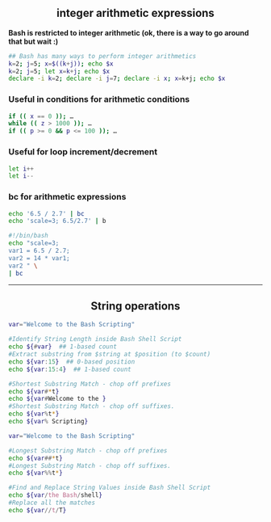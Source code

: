 <h2 align="center">integer arithmetic expressions</h2>


<b>Bash is restricted to integer arithmetic (ok, there is a way to go around that but wait :)</b>


```bash
## Bash has many ways to perform integer arithmetics 
k=2; j=5; x=$((k+j)); echo $x
k=2; j=5; let x=k+j; echo $x
declare -i k=2; declare -i j=7; declare -i x; x=k+j; echo $x
```

<h3><b>Useful in conditions for arithmetic conditions</b></h3>

```bash
if (( x == 0 )); …
while (( z > 1000 )); …
if (( p >= 0 && p <= 100 )); …
```

<h3><b>Useful for loop increment/decrement</b></h3>

```bash
let i++
let i--
```

<h3><b>bc for arithmetic expressions</b></h3>

```bash
echo '6.5 / 2.7' | bc
echo 'scale=3; 6.5/2.7' | b
```

```bash
#!/bin/bash
echo "scale=3;
var1 = 6.5 / 2.7;
var2 = 14 * var1;
var2 " \
| bc
```

<hr>

<h2 align="center">String operations</h2>

```bash
var="Welcome to the Bash Scripting"

#Identify String Length inside Bash Shell Script
echo ${#var}  ## 1-based count
#Extract substring from $string at $position (to $count)
echo ${var:15}  ## 0-based position
echo ${var:15:4}  ## 1-based count

#Shortest Substring Match - chop off prefixes
echo ${var#*t}
echo ${var#Welcome to the }
#Shortest Substring Match - chop off suffixes.
echo ${var%t*}
echo ${var% Scripting}

var="Welcome to the Bash Scripting"

#Longest Substring Match - chop off prefixes
echo ${var##*t}
#Longest Substring Match - chop off suffixes.
echo ${var%%t*}

#Find and Replace String Values inside Bash Shell Script
echo ${var/the Bash/shell}
#Replace all the matches
echo ${var//t/T}
```


